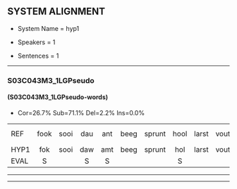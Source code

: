 
## SYSTEM ALIGNMENT

- System Name = hyp1

- Speakers = 1

- Sentences = 1

---

### S03C043M3_1LGPseudo

#### (S03C043M3_1LGPseudo-words)

- Cor=26.7%	Sub=71.1%	Del=2.2%	Ins=0.0%

|  |  |  |  |  |  |  |  |  |  |  |  |  |  |  |  |  |  |  |  |  |  |  |  |  |  |  |  |  |  |  |  |  |  |  |  |  |  |  |  |  |  |  |  |  |  |
|:--- |:---:|:---:|:---:|:---:|:---:|:---:|:---:|:---:|:---:|:---:|:---:|:---:|:---:|:---:|:---:|:---:|:---:|:---:|:---:|:---:|:---:|:---:|:---:|:---:|:---:|:---:|:---:|:---:|:---:|:---:|:---:|:---:|:---:|:---:|:---:|:---:|:---:|:---:|:---:|:---:|:---:|:---:|:---:|:---:|:---:|
| REF | fook | sooi | dau | ant | beeg | sprunt | hool | larst | vout | zwoei | fam | rachts | *s | vaap | sprieuw | keng | swoers | * | doer | plirt | jien | blard | guul | hoekt | *(nieuw) | *t | neeuw | noork | vid | zans | leum | haans | * | spaai | sjalt | heik | sank | roen | frijk | eem | schard | grek | dron | snaaf | stuid |
| HYP1 | fok | sooi | daw | amt | beeg | sprunt | hol | larst | vout | moei | fam | rachts |  | faap | spreew | kink | s | woord | doo | door | beleerd | geen | blart | geo | hoept | nieuw | unil | nork | fit | sans | lum | hans | sprai | spai | scjaalt | heck | sank | roen | frijk | één | schart | grek | dron | snaif | stuit |
| EVAL | S |  | S | S |  |  | S |  |  | S |  |  | D | S | S | S | S | S | S | S | S | S | S | S | S | S | S | S | S | S | S | S | S | S | S | S |  |  |  | S | S |  |  | S | S |
---

---
